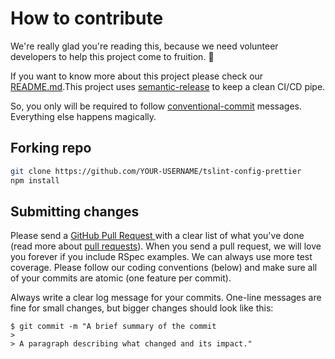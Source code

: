# How to contribute

We're really glad you're reading this, because we need volunteer developers to help this project come to fruition. :clap:

 If you want to know more about this project please check our [README.md](https://github.com/alexjoverm/tslint-config-prettier/blob/master/README.md).This project uses [semantic-release](https://github.com/semantic-release/semantic-release) to keep a clean CI/CD pipe.

So, you only will be required to follow [conventional-commit](https://github.com/commitizen/conventional-commit-types) messages. Everything else happens magically.

## Forking repo

```bash
git clone https://github.com/YOUR-USERNAME/tslint-config-prettier
npm install
```

## Submitting changes

Please send a [GitHub Pull Request ](https://github.com/alexjoverm/tslint-config-prettier/pull/new/master) with a clear list of what you've done (read more about [pull requests](http://help.github.com/pull-requests/)). When you send a pull request, we will love you forever if you include RSpec examples. We can always use more test coverage. Please follow our coding conventions (below) and make sure all of your commits are atomic (one feature per commit).

Always write a clear log message for your commits. One-line messages are fine for small changes, but bigger changes should look like this:

    $ git commit -m "A brief summary of the commit
    > 
    > A paragraph describing what changed and its impact."



